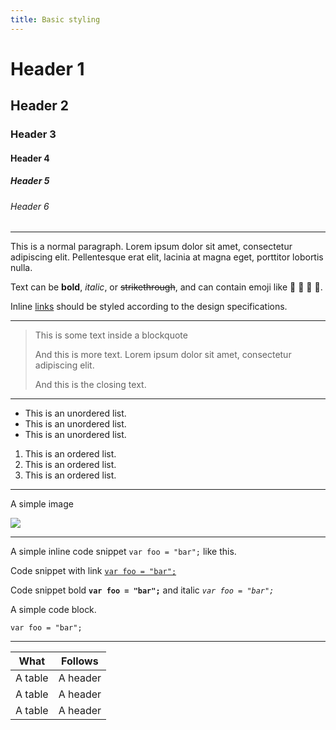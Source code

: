 ```yaml
---
title: Basic styling
---
```


# Header 1
## Header 2
### Header 3
#### Header 4
##### Header 5
###### Header 6

----------------

This is a normal paragraph. Lorem ipsum dolor sit amet, consectetur adipiscing elit. Pellentesque erat elit, lacinia at magna eget, porttitor lobortis nulla.

Text can be **bold**, _italic_, or ~~strikethrough~~, and can contain emoji like 👋 🙂 🚨 🚀.

Inline [links](https://github.com) should be styled according to the design specifications.

----------------

> This is some text inside a blockquote
>
> And this is more text. Lorem ipsum dolor sit amet, consectetur adipiscing elit.
>
> And this is the closing text.

----------------

* This is an unordered list.
* This is an unordered list.
* This is an unordered list.

1. This is an ordered list.
2. This is an ordered list.
3. This is an ordered list.

----------------


A simple image

![](http://placekitten.com/g/300/200/)

----------------

A simple inline code snippet `var foo = "bar";` like this.

Code snippet with link [`var foo = "bar";`](https://github.com)

Code snippet bold **`var foo = "bar";`** and italic _`var foo = "bar";`_

A simple code block.

```
var foo = "bar";
```

----------------

| What      | Follows         |
|-----------|-----------------|
| A table   | A header        |
| A table   | A header        |
| A table   | A header        |
